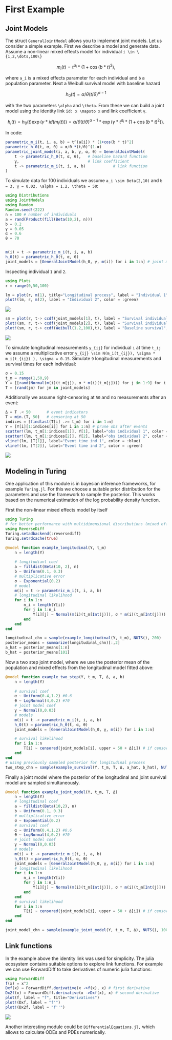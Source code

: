 # First Example

## Joint Models
The struct `GeneralJointModel` allows you to implement joint models. Let us consider a simple example. First we describe a model and generate data. Assume a non-linear mixed effects model for individual ``i \in \{1,2,\dots,100\}``

```math
m_i(t) = t^{a_i} * (1+\cos(b * t)^2),
```
where ``a_i`` is a mixed effects parameter for each individual and ``b`` a population parameter. Next a Weibull survival model with baseline hazard

```math
h_0(t) = \alpha/\theta ( t / \theta)^{\alpha -1}
```

with the two parameters ``\alpha`` and ``\theta``. From these we can build a joint model using the identity link ``id: x \mapsto x`` and link coefficient ``γ``.

```math
h_i(t) = h_0(t) \exp(\gamma * id(m_i(t))) = \alpha/\theta ( t / \theta)^{\alpha -1} * \exp(\gamma * t^{a_i} * (1+\cos(b * t)^2)).
```

In code:
```julia
parametric_m_i(t, i, a, b) = t^(a[i]) * (1+cos(b * t)^2)
parametric_h_0(t, α, θ) = α/θ *(t/θ)^(1-α)
parametric_joint_model(i, a, b, γ, α, θ) = GeneralJointModel(
    t -> parametric_h_0(t, α, θ),   # baseline hazard function
    γ,                              # link coefficient
    t -> parametric_m_i(t, i, a, b)            # link function
)
```


To simulate data for 100 individuals we assume ``a_i \sim Beta(2,10)`` and ``b = 3, γ = 0.02, \alpha = 1.2, \theta = 50``:
```julia
using Distributions
using JointModels
using Random
Random.seed!(222)
n = 100 # number of individuals
a = rand(Product(fill(Beta(10,2), n)))
b = 0.2
γ = 0.05
α = 0.6
θ = 70


m(i) = t -> parametric_m_i(t, i, a, b)
h_0(t) = parametric_h_0(t, α, θ)
joint_models = [GeneralJointModel(h_0, γ, m(i)) for i in 1:n] # joint models for all individuals
```

Inspecting individual ``1`` and ``2``.


```julia
using Plots
r = range(0,50,100)

lm = plot(r, m(1), title="Longitudinal process", label = "Individual 1", color = :blue)
plot!(lm, r, m(2), label = "Individual 2", color = :green)
```
![](fig/lm_1.png)
```julia
sm = plot(r, t-> ccdf(joint_models[1], t), label = "Survival individual 1", title="Joint survival process", color = :blue)
plot!(sm, r, t-> ccdf(joint_models[2], t), label = "Survival individual 2", color = :green)
plot!(sm, r, t-> ccdf(Weibull(1.2,100),t), label = "Baseline survival", color = :black)
```
![](fig/sm.png)

To simulate longitudinal measurements ``y_{ij}`` for individual ``i`` at time ``t_ij`` we assume a multiplicative error ``y_{ij} \sim N(m_i(t_{ij}), \sigma * m_i(t_{ij}) ), \sigma = 0.15``. Simulate ``9`` longitudinal measurements and survival times for each individual:
```julia
σ = 0.15
t_m = range(1,50,9)
Y = [[rand(Normal(m(i)(t_m[j]), σ * m(i)(t_m[j]))) for j in 1:9] for i in 1:n]
T = [rand(jm) for jm in joint_models]
```
Additionally we assume right-censoring at ``50`` and no measurements after an event:
```julia
Δ = T .< 50       # event indicators
T = min.(T, 50)   # censoring at 50
indices = [findlast(T[i] .>= t_m) for i in 1:n]
Y = [Y[i][1:indices[i]] for i in 1:n] # prune obs after events
scatter!(lm, t_m[1:indices[1]], Y[1], label="obs individual 1", color = :blue)
scatter!(lm, t_m[1:indices[2]], Y[2], label="obs individual 2", color = :green)
vline!(lm, [T[1]], label="Event time ind 1", color = :blue)
vline!(lm, [T[2]], label="Event time ind 2", color = :green)
```
![](fig/lm_2.png)


## Modeling in Turing
One application of this module is in bayesian inference frameworks, for example `Turing.jl`. For this we choose a suitable prior distribution for the parameters and use the framework to sample the posterior. This works based on the numerical estimation of the log probability density function.

First the non-linear mixed effects model by itself
```julia
using Turing
# for better performance with multidimensional distributions (mixed effects)
using ReverseDiff
Turing.setadbackend(:reversediff)
Turing.setrdcache(true)

@model function example_longitudinal(Y, t_m)
    n = length(Y)
    
    # longitudianl coef
    a ~ filldist(Beta(10, 2), n)
    b ~ Uniform(0.1, 0.3)
    # multiplicative error
    σ ~ Exponential(0.2)
    # model
    m(i) = t -> parametric_m_i(t, i, a, b)
    # longitudinal likelihood
    for i in 1:n
        n_i = length(Y[i])
        for j in 1:n_i
            Y[i][j] ~ Normal(m(i)(t_m[Int(j)]), σ * m(i)(t_m[Int(j)]))
        end
    end
end

longitudinal_chn = sample(example_longitudinal(Y, t_m), NUTS(), 200)
posterior_means = summarize(longitudinal_chn)[:,2]
a_hat = posterior_means[1:n]
b_hat = posterior_means[101]

```

Now a two step joint model, where we use the posterior mean of the population and mixed effects from the longitudinal model fitted above:

```julia
@model function example_two_step(Y, t_m, T, Δ, a, b)
    n = length(Y)
    
    # survival coef
    α ~ Uniform(0.4,1.2) #0.6
    θ ~ LogNormal(4,0.2) #70
    # joint model coef
    γ ~ Normal(0,0.03)
    # models
    m(i) = t -> parametric_m_i(t, i, a, b)
    h_0(t) = parametric_h_0(t, α, θ)
    joint_models = [GeneralJointModel(h_0, γ, m(i)) for i in 1:n]

    # survival likelihood
    for i in 1:n
        T[i] ~ censored(joint_models[i], upper = 50 + Δ[i]) # if censored at time 50 then upper = 50
    end
end
# using previously sampled posterior for longitudinal process
two_step_chn = sample(example_survival(Y, t_m, T, Δ, a_hat, b_hat), NUTS(), 100)

```
Finally a joint model where the posterior of the longitudinal and joint survival model are sampled simultaneously.

```julia
@model function example_joint_model(Y, t_m, T, Δ)
    n = length(Y)
    # longitudinal coef
    a ~ filldist(Beta(10,2), n)
    b ~ Uniform(0.1, 0.3)
    # multiplicative error
    σ ~ Exponential(0.2)
    # survival coef
    α ~ Uniform(0.4,1.2) #0.6
    θ ~ LogNormal(4,0.2) #70
    # joint model coef
    γ ~ Normal(0,0.03)
    # models
    m(i) = t -> parametric_m_i(t, i, a, b)
    h_0(t) = parametric_h_0(t, α, θ)
    joint_models = [GeneralJointModel(h_0, γ, m(i)) for i in 1:n]
    # longitudinal likelihood
    for i in 1:n
        n_i = length(Y[i])
        for j in 1:n_i
            Y[i][j] ~ Normal(m(i)(t_m[Int(j)]), σ * m(i)(t_m[Int(j)]))
        end
    end
    # survival likelihood
    for i in 1:n
        T[i] ~ censored(joint_models[i], upper = 50 + Δ[i]) # if censored at time 50 then upper = 50
    end
end

joint_model_chn = sample(example_joint_model(Y, t_m, T, Δ), NUTS(), 100)
```


## Link functions
In the example above the identity link was used for simplicity. The julia ecosystem contains suitable options to explore link functions. For example we can use ForwardDiff to take derivatives of numeric julia functions:

```julia
using ForwardDiff
f(x) = x^2
Dxf(x) = ForwardDiff.derivative(x ->f(x), x) # first derivative
Dx2f(x) = ForwardDiff.derivative(x ->Dxf(x), x) # second derivative
plot(f, label = "f", title="Derivatives")
plot!(Dxf, label = "f'")
plot!(Dx2f, label = "f''")
```
![](fig/deriv.png)

Another interesting module could be `DifferentialEquations.jl,` which allows to calculate ODEs and PDEs numerically.
